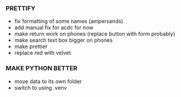 ### PRETTIFY

- fix formatting of some names (ampersands)
- add manual fix for acdc for now
- make return work on phones (replace button with form probably)
- make search text box bigger on phones
- make prettier
- replace red with velvet

### MAKE PYTHON BETTER

- move data to its own folder 
- switch to using .venv